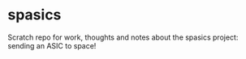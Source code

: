 # spasics
Scratch repo for work, thoughts and notes about the spasics project: sending an ASIC to space!
